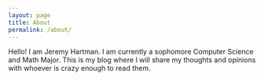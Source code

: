 ```yaml
---
layout: page
title: About
permalink: /about/
---
```


Hello! I am Jeremy Hartman. I am currently a sophomore Computer Science and Math Major. This is my blog where I will share my thoughts and opinions with whoever is crazy enough to read them.
